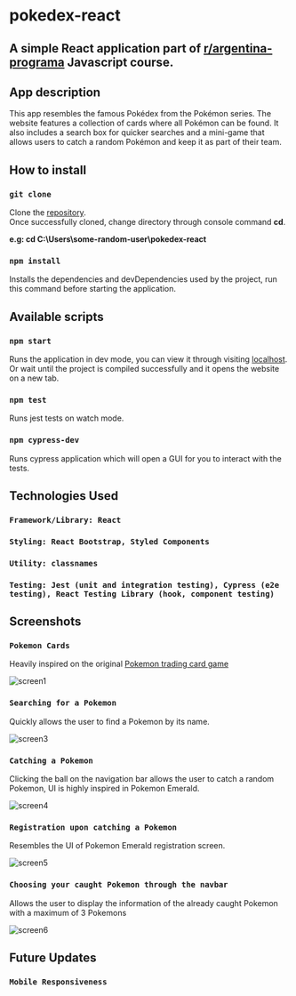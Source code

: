 # pokedex-react

## A simple React application part of [r/argentina-programa](https://argentinaprograma.com/) Javascript course.

## App description

This app resembles the famous Pokédex from the Pokémon series. The website features a collection of cards where all Pokémon can be found.
It also includes a search box for quicker searches and a mini-game that allows users to catch a random Pokémon and keep it as part of their team.

## How to install

### `git clone`

Clone the [repository](https://github.com/Sebs5384/pokedex-react).\
Once successfully cloned, change directory through console command **cd**.

**e.g: cd C:\Users\some-random-user\pokedex-react**

### `npm install`

Installs the dependencies and devDependencies used by the project, run this command before starting the application.

## Available scripts

### `npm start`

Runs the application in dev mode, you can view it through visiting [localhost](http://localhost:3000).\
Or wait until the project is compiled successfully and it opens the website on a new tab.

### `npm test`

Runs jest tests on watch mode.

### `npm cypress-dev`

Runs cypress application which will open a GUI for you to interact with the tests.

## Technologies Used

### `Framework/Library: React`

### `Styling: React Bootstrap, Styled Components`

### `Utility: classnames`

### `Testing: Jest (unit and integration testing), Cypress (e2e testing), React Testing Library (hook, component testing)`

## Screenshots

### `Pokemon Cards`

Heavily inspired on the original [Pokemon trading card game](https://pokemonpocket.tcg.wiki/c/cards)

![screen1](https://github.com/user-attachments/assets/cd3bc235-4068-480e-b608-9414ec176d52)

### `Searching for a Pokemon`

Quickly allows the user to find a Pokemon by its name.

![screen3](https://github.com/user-attachments/assets/10d32fd6-1653-4390-88ef-f472a7540312)

### `Catching a Pokemon`

Clicking the ball on the navigation bar allows the user to catch a random Pokemon, UI is highly inspired in Pokemon Emerald.

![screen4](https://github.com/user-attachments/assets/5b48f70a-9d7a-406f-a78d-101b6a4c2d36)

### `Registration upon catching a Pokemon`

Resembles the UI of Pokemon Emerald registration screen.

![screen5](https://github.com/user-attachments/assets/d3b5a9ae-2c8f-4d8b-915d-ba6fb28f63b1)

### `Choosing your caught Pokemon through the navbar`

Allows the user to display the information of the already caught Pokemon with a maximum of 3 Pokemons

![screen6](https://github.com/user-attachments/assets/311bef24-329d-4e0a-a65c-76cf222652d6)

## Future Updates

### `Mobile Responsiveness`
